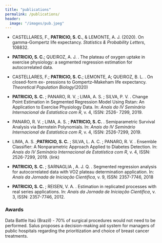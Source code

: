 ```yaml
---
title: "publications"
permalink: /publications/
header:
  image: "/images/pub.jpeg"
---
```

  - CASTELLARES, F., **PATRICIO, S. C.**, & LEMONTE, A. J. (2020). On gamma-Gompertz life expectancy. _Statistics & Probability Letters_, 108832.

  - **PATRICIO, S. C.**; QUEIROZ, A. J. . The plateau of oxygen uptake in exercise physiology: a segmented regression estimation for autocorrelated data.

  - CASTELLARES, F.; **PATRICIO, S. C.**; LEMONTE, A; QUEIROZ, B. L. . On closed-form ex- pressions to Gompertz–Makeham life expectancy. _Theoretical Population Biology_(2020)

  - **PATRICIO, S. C.** ; PANARO, R. V. ; LIMA, A. S. ; SILVA, P. V. . Change Point Estimation in Segmented Regression Model Using Rstan: An Application to Exercise Physiology Data. In: _Anais do IV Seminário Internacional de Estatística com R_, v. 4, ISSN: 2526- 7299, 2019.

  - PANARO, R. V. ; LIMA, A. S. ; **PATRICIO, S. C.** . Semiparametric Survival Analysis via Bernstein Polynomials. In: _Anais do IV Seminário Internacional de Estatística com R_, v. 4, ISSN: 2526-7299, 2019.

  - LIMA, A. S. ;**PATRICIO, S. C.** ; SILVA, L. A. C. ; PANARO, R. V. . Ensemble Classifier: A Nonparametric Approach Applied to Diabetes Detection. In: _Anais do IV Seminário Internacional de Estatística com R_, v. 4, ISSN: 2526-7299, 2019. (link)

  - **PATRICIO, S. C.** ; SARNAGLIA , A. J. Q. . Segmented regression analysis for autocorrelated data with VO2 plateau determination application. In: _Anais da Jornada de Iniciação Científica_, v. 9, ISSN: 2357-7746, 2018

  - **PATRICIO, S. C.** ; REISEN, V. A. . Estimation in replicated processes with real series applications. In: _Anais da Jornada de Iniciação Científica_, v. 3, ISSN: 2357-7746, 2012.


### Awards
Data Battle Itaú (Brazil) - 70% of surgical procedures would not need to be performed. Salus proposes a decision-making aid system for managers of public hospitals regarding the prioritization and choice of breast cancer treatments.
